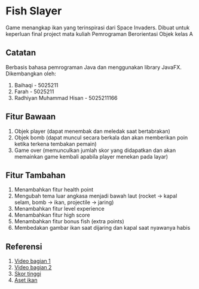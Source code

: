 # Fish Slayer
Game menangkap ikan yang terinspirasi dari Space Invaders. Dibuat untuk keperluan final project mata kuliah Pemrograman Berorientasi Objek kelas A

## Catatan
Berbasis bahasa pemrograman Java dan menggunakan library JavaFX. Dikembangkan oleh:
1. Baihaqi - 5025211
2. Farah - 5025211
3. Radhiyan Muhammad Hisan - 5025211166

## Fitur Bawaan
1. Objek player (dapat menembak dan meledak saat bertabrakan)
2. Objek bomb (dapat muncul secara berkala dan akan memberikan poin ketika terkena tembakan pemain)
3. Game over (memunculkan jumlah skor yang didapatkan dan akan memainkan game kembali apabila player menekan pada layar) 

## Fitur Tambahan
1. Menambahkan fitur health point
2. Mengubah tema luar angkasa menjadi bawah laut (rocket -> kapal selam, bomb -> ikan, projectile -> jaring)
3. Menambahkan fitur level experience
4. Menambahkan fitur high score
5. Menambahkan fitur bonus fish (extra points)
6. Membedakan gambar ikan saat dijaring dan kapal saat nyawanya habis

## Referensi
1. [Video bagian 1](https://www.youtube.com/watch?v=0szmaHH1hno)
2. [Video bagian 2](https://www.youtube.com/watch?v=dzcQgv9hqXI)
3. [Skor tinggi](https://stackoverflow.com/questions/26443957/save-game-scores-to-file-and-determine-the-high-score)
4. [Aset ikan](https://kenney.nl/assets/fish-pack)